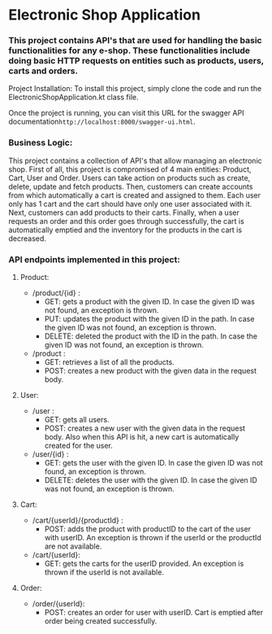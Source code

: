 # **Electronic Shop Application**
### This project contains API's that are used for handling the basic functionalities for any e-shop. These functionalities include doing basic HTTP requests on entities such as products, users, carts and orders.

Project Installation: To install this project, simply clone the code and run the ElectronicShopApplication.kt class file. <br />

Once the project is running, you can visit this URL for the swagger API documentation`http://localhost:8000/swagger-ui.html`. <br />

### Business Logic: <br />

This project contains a collection of API's that allow managing an electronic shop. First of all, this project is compromised of 4 main entities: Product, Cart, User and Order. Users can take action on products such as create, delete, update and fetch products. Then, customers can create accounts from which automatically a cart is created and assigned to them. Each user only has 1 cart and the cart should have only one user associated with it. Next, customers can add products to their carts. Finally, when a user requests an order and this order goes through successfully, the cart is automatically emptied and the inventory for the products in the cart is decreased.

### API endpoints implemented in this project: <br />

1. Product:
    - /product/{id} : 
        - GET: gets a product with the given ID. In case the given ID was not found, an exception is thrown.
        - PUT: updates the product with the given ID in the path. In case the given ID was not found, an exception is thrown.
        - DELETE: deleted the product with the ID in the path. In case the given ID was not found, an exception is thrown.
    - /product :
        - GET: retrieves a list of all the products.
        - POST: creates a new product with the given data in the request body.

2. User:
    - /user :
      - GET: gets all users.
      - POST: creates a new user with the given data in the request body. Also when this API is hit, a new cart is automatically created for the user.
    - /user/{id} :
      - GET: gets the user with the given ID. In case the given ID was not found, an exception is thrown.
      - DELETE: deletes the user with the given ID. In case the given ID was not found, an exception is thrown.
      
3. Cart:
    - /cart/{userId}/{productId} :
      -  POST: adds the product with productID to the cart of the user with userID. An exception is thrown if the userId or the productId are not available.
    - /cart/{userId}:
        - GET: gets the carts for the userID provided. An exception is thrown if the userId is not available.

4. Order:
    - /order/{userId}:
      - POST: creates an order for user with userID. Cart is emptied after order being created successfully.